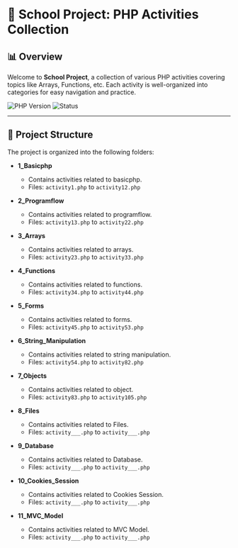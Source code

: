 # 🏫 School Project: PHP Activities Collection

## 📊 Overview

Welcome to **School Project**, a collection of various PHP activities covering topics like Arrays, Functions, etc. Each activity is well-organized into categories for easy navigation and practice.

![PHP Version](https://img.shields.io/badge/PHP-%3E%3D7.4-777BB4?style=for-the-badge&logo=php)
![Status](https://img.shields.io/badge/Status-Ongoing-orange?style=for-the-badge)

---

## 📂 Project Structure

The project is organized into the following folders:

- **1_Basicphp**

  - Contains activities related to basicphp.
  - Files: `activity1.php` to `activity12.php`

- **2_Programflow**

  - Contains activities related to programflow.
  - Files: `activity13.php` to `activity22.php`

- **3_Arrays**

  - Contains activities related to arrays.
  - Files: `activity23.php` to `activity33.php`

- **4_Functions**

  - Contains activities related to functions.
  - Files: `activity34.php` to `activity44.php`

- **5_Forms**

  - Contains activities related to forms.
  - Files: `activity45.php` to `activity53.php`

- **6_String_Manipulation**

  - Contains activities related to string manipulation.
  - Files: `activity54.php` to `activity82.php`

- **7_Objects**

  - Contains activities related to object.
  - Files: `activity83.php` to `activity105.php`

- **8_Files**

  - Contains activities related to Files.
  - Files: `activity___.php` to `activity___.php`

- **9_Database**

  - Contains activities related to Database.
  - Files: `activity___.php` to `activity___.php`

- **10_Cookies_Session**

  - Contains activities related to Cookies Session.
  - Files: `activity___.php` to `activity___.php`

- **11_MVC_Model**
  - Contains activities related to MVC Model.
  - Files: `activity___.php` to `activity___.php`
